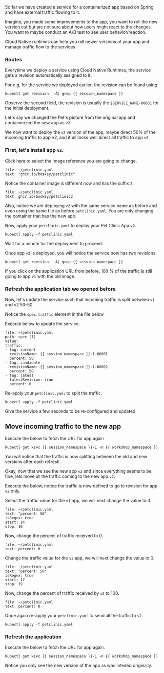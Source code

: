 So far we have created a service for a containerized app based on Spring and have external traffic flowing to it. 

Imagine, you made some improvements to the app, you want to roll the new version out but are not sure about how users might react to the changes. You want to maybe conduct an A/B test to see user behavior/reaction.

Cloud Native runtimes can help you roll newer versions of your app and manage traffic flow to the services

### Routes
Everytime we deploy a service using Cloud Native Runtimes, the service gets a revision automatically assigned to it. 

For e.g, for the service we deployed earlier, the revision can be found using:
```execute
kubectl get revision  -A| grep {{ session_namespace }}
```

Observe the second field, the revision is usually the `$SERVICE_NAME-00001` for the initial deployment.

Let's say we changed the Pet's picture from the original app and containerized the new app as `v2`.

We now want to deploy the `v2` version of the app, maybe direct 50% of the incoming traffic to app v2, and if all looks well direct all traffic to app `v2`.

### First, let's install app `v2`.  

Click here to select the image reference you are going to change.
```editor:select-matching-text
file: ~/petclinic.yaml
text: "ghcr.io/boskey/petclinic"
```

Notice the container image is different now and has the suffix `2`.
```editor:replace-text-selection
file: ~/petclinic.yaml
text: ghcr.io/boskey/petclinic2
```

Also, notice we are deploying `v2` with the same service name as before and even using the same file as before `petclinic.yaml`. You are only changing the container that has the new app.

Now, apply your `petclinic.yaml` to deploy your Pet Clinic App `v2`.
```execute-1
kubectl apply -f petclinic.yaml
```

Wait for a minute for the deployment to proceed.

Once app `v2` is deployed, you will notice the service now has two revisions.
```execute
kubectl get revision  -A| grep {{ session_namespace }}
```

If you click on the application URL from before, 100 % of the traffic is still going to app `v1` with the old image.

### Refresh the application tab we opened before

Now, let's update the service such that incoming traffic is split between `v1` and v2 50-50

Notice the `spec.traffic` element in the file below

Execute below to update the service. 
```editor:insert-value-into-yaml
file: ~/petclinic.yaml
path: spec.[1]
value:
traffic:
- tag: current
  revisionName: {{ session_namespace }}-1-00001 
  percent: 50
- tag: candidate
  revisionName: {{ session_namespace }}-1-00002
  percent: 50
- tag: latest
  latestRevision: true
  percent: 0   
```

Re-apply your `petclinic.yaml` to split the traffic.
```execute-1
kubectl apply -f petclinic.yaml
```

Give the service a few seconds to be re-configured and updated. 

## Move incoming traffic to the new app

Execute the below to fetch the URL for app again
```execute
kubectl get ksvc {{ session_namespace }}-1 -n {{ workshop_namespace }}
```
You will notice that the traffic is now splitting between the old and new versions after each refresh.

Okay, now that we see the new app `v2` and since everything seems to be fine, lets move all the traffic coming to the new app `v2`.

Execute the below, notice the traffic is now defined to go to revision for app `v2` only.

Select the traffic value for the `v1` app, we will next change the value to 0.
```editor:select-matching-text
file: ~/petclinic.yaml
text: "percent: 50"
isRegex: true
start: 14
stop: 16
```

Now, change the percent of traffic received to 0.
```editor:replace-text-selection
file: ~/petclinic.yaml
text: percent: 0
```

Change the traffic value for the `v2` app, we will next change the value to 0.
```editor:select-matching-text
file: ~/petclinic.yaml
text: "percent: 50"
isRegex: true
start: 17
stop: 19
```

Now, change the percent of traffic received by `v2` to 100.
```editor:replace-text-selection
file: ~/petclinic.yaml
text: percent: 0
```

Once again re-apply your `petclinic.yaml` to send all  the traffic to `v2`.
```execute-1
kubectl apply -f petclinic.yaml
```

### Refresh the application 

Execute the below to fetch the URL for app again.
```execute
kubectl get ksvc {{ session_namespace }}-1 -n {{ workshop_namespace }}
```

Notice you only see the new version of the app as was inteded originally.